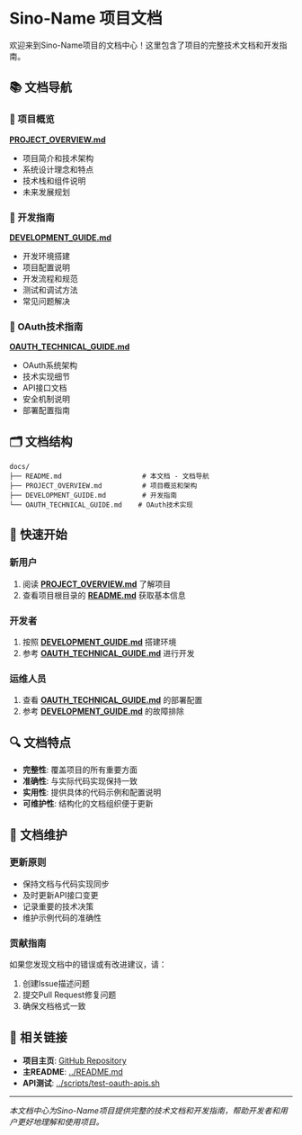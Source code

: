# Sino-Name 项目文档

欢迎来到Sino-Name项目的文档中心！这里包含了项目的完整技术文档和开发指南。

## 📚 文档导航

### 🎯 项目概览
**[PROJECT_OVERVIEW.md](./PROJECT_OVERVIEW.md)**
- 项目简介和技术架构
- 系统设计理念和特点
- 技术栈和组件说明
- 未来发展规划

### 🚀 开发指南
**[DEVELOPMENT_GUIDE.md](./DEVELOPMENT_GUIDE.md)**
- 开发环境搭建
- 项目配置说明
- 开发流程和规范
- 测试和调试方法
- 常见问题解决

### 🔐 OAuth技术指南
**[OAUTH_TECHNICAL_GUIDE.md](./OAUTH_TECHNICAL_GUIDE.md)**
- OAuth系统架构
- 技术实现细节
- API接口文档
- 安全机制说明
- 部署配置指南

## 🗂️ 文档结构

```
docs/
├── README.md                    # 本文档 - 文档导航
├── PROJECT_OVERVIEW.md          # 项目概览和架构
├── DEVELOPMENT_GUIDE.md         # 开发指南
└── OAUTH_TECHNICAL_GUIDE.md    # OAuth技术实现
```

## 🎯 快速开始

### 新用户
1. 阅读 **[PROJECT_OVERVIEW.md](./PROJECT_OVERVIEW.md)** 了解项目
2. 查看项目根目录的 **[README.md](../README.md)** 获取基本信息

### 开发者
1. 按照 **[DEVELOPMENT_GUIDE.md](./DEVELOPMENT_GUIDE.md)** 搭建环境
2. 参考 **[OAUTH_TECHNICAL_GUIDE.md](./OAUTH_TECHNICAL_GUIDE.md)** 进行开发

### 运维人员
1. 查看 **[OAUTH_TECHNICAL_GUIDE.md](./OAUTH_TECHNICAL_GUIDE.md)** 的部署配置
2. 参考 **[DEVELOPMENT_GUIDE.md](./DEVELOPMENT_GUIDE.md)** 的故障排除

## 🔍 文档特点

- **完整性**: 覆盖项目的所有重要方面
- **准确性**: 与实际代码实现保持一致
- **实用性**: 提供具体的代码示例和配置说明
- **可维护性**: 结构化的文档组织便于更新

## 📝 文档维护

### 更新原则
- 保持文档与代码实现同步
- 及时更新API接口变更
- 记录重要的技术决策
- 维护示例代码的准确性

### 贡献指南
如果您发现文档中的错误或有改进建议，请：
1. 创建Issue描述问题
2. 提交Pull Request修复问题
3. 确保文档格式一致

## 🔗 相关链接

- **项目主页**: [GitHub Repository](https://github.com/dujiepeng/sino-name)
- **主README**: [../README.md](../README.md)
- **API测试**: [../scripts/test-oauth-apis.sh](../scripts/test-oauth-apis.sh)

---

*本文档中心为Sino-Name项目提供完整的技术文档和开发指南，帮助开发者和用户更好地理解和使用项目。*
